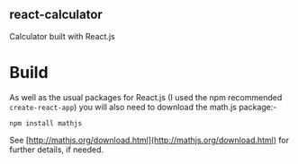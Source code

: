 ## react-calculator
Calculator built with React.js 

# Build

As well as the usual packages for React.js (I used the npm recommended `create-react-app`) you will also need to download the math.js package:-

```
npm install mathjs
```
See [http://mathjs.org/download.html](http://mathjs.org/download.html) for further details, if needed.
